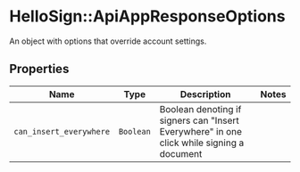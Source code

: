 # HelloSign::ApiAppResponseOptions

An object with options that override account settings.

## Properties

| Name | Type | Description | Notes |
| ---- | ---- | ----------- | ----- |
| `can_insert_everywhere` | ```Boolean``` |  Boolean denoting if signers can &quot;Insert Everywhere&quot; in one click while signing a document  |  |

